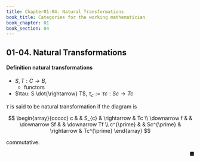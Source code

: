 ```yaml
---
title: Chapter01-04. Natural Transformations
book_title: Categories for the working mathematician
book_chapter: 01
book_section: 04
---
```


## 01-04. Natural Transformations

#### Definition natural transformations
- $S, T: C \rightarrow B$,
    - functors
- $\tau: S \dot{\rightarrow} T$,
    $\tau_{c} := \tau c: Sc \rightarrow Tc$

$\tau$ is said to be natural transformation if the diagram is 

$$
\begin{array}{ccccc}
    c
    &
    & S_{c}
    & \rightarrow
    & Tc
    \\
    \downarrow f
    &
    & \downarrow Sf
    &
    & \downarrow Tf
    \\
    c^{\prime}
    &
    & Sc^{\prime}
    & \rightarrow
    & Tc^{\prime}
\end{array}
$$

commutative.

<div class="end-of-statement" style="text-align: right">■</div>
